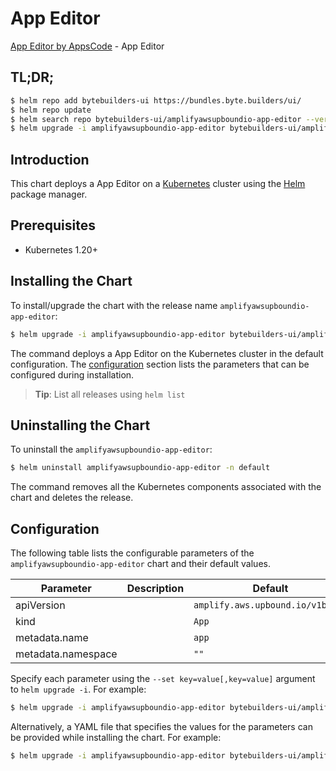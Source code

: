 # App Editor

[App Editor by AppsCode](https://byte.builders) - App Editor

## TL;DR;

```bash
$ helm repo add bytebuilders-ui https://bundles.byte.builders/ui/
$ helm repo update
$ helm search repo bytebuilders-ui/amplifyawsupboundio-app-editor --version=v0.4.18
$ helm upgrade -i amplifyawsupboundio-app-editor bytebuilders-ui/amplifyawsupboundio-app-editor -n default --create-namespace --version=v0.4.18
```

## Introduction

This chart deploys a App Editor on a [Kubernetes](http://kubernetes.io) cluster using the [Helm](https://helm.sh) package manager.

## Prerequisites

- Kubernetes 1.20+

## Installing the Chart

To install/upgrade the chart with the release name `amplifyawsupboundio-app-editor`:

```bash
$ helm upgrade -i amplifyawsupboundio-app-editor bytebuilders-ui/amplifyawsupboundio-app-editor -n default --create-namespace --version=v0.4.18
```

The command deploys a App Editor on the Kubernetes cluster in the default configuration. The [configuration](#configuration) section lists the parameters that can be configured during installation.

> **Tip**: List all releases using `helm list`

## Uninstalling the Chart

To uninstall the `amplifyawsupboundio-app-editor`:

```bash
$ helm uninstall amplifyawsupboundio-app-editor -n default
```

The command removes all the Kubernetes components associated with the chart and deletes the release.

## Configuration

The following table lists the configurable parameters of the `amplifyawsupboundio-app-editor` chart and their default values.

|     Parameter      | Description |                   Default                   |
|--------------------|-------------|---------------------------------------------|
| apiVersion         |             | <code>amplify.aws.upbound.io/v1beta1</code> |
| kind               |             | <code>App</code>                            |
| metadata.name      |             | <code>app</code>                            |
| metadata.namespace |             | <code>""</code>                             |


Specify each parameter using the `--set key=value[,key=value]` argument to `helm upgrade -i`. For example:

```bash
$ helm upgrade -i amplifyawsupboundio-app-editor bytebuilders-ui/amplifyawsupboundio-app-editor -n default --create-namespace --version=v0.4.18 --set apiVersion=amplify.aws.upbound.io/v1beta1
```

Alternatively, a YAML file that specifies the values for the parameters can be provided while
installing the chart. For example:

```bash
$ helm upgrade -i amplifyawsupboundio-app-editor bytebuilders-ui/amplifyawsupboundio-app-editor -n default --create-namespace --version=v0.4.18 --values values.yaml
```
